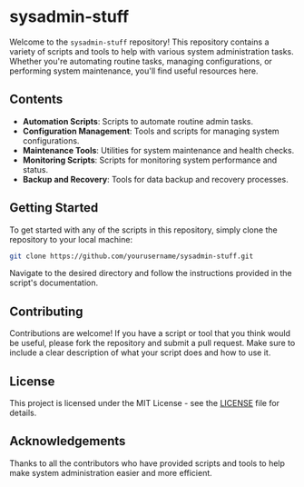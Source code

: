 # sysadmin-stuff

Welcome to the `sysadmin-stuff` repository! This repository contains a variety of scripts and tools to help with various system administration tasks. Whether you're automating routine tasks, managing configurations, or performing system maintenance, you'll find useful resources here.

## Contents

- **Automation Scripts**: Scripts to automate routine admin tasks.
- **Configuration Management**: Tools and scripts for managing system configurations.
- **Maintenance Tools**: Utilities for system maintenance and health checks.
- **Monitoring Scripts**: Scripts for monitoring system performance and status.
- **Backup and Recovery**: Tools for data backup and recovery processes.

## Getting Started

To get started with any of the scripts in this repository, simply clone the repository to your local machine:

```bash
git clone https://github.com/yourusername/sysadmin-stuff.git
```

Navigate to the desired directory and follow the instructions provided in the script's documentation.

## Contributing

Contributions are welcome! If you have a script or tool that you think would be useful, please fork the repository and submit a pull request. Make sure to include a clear description of what your script does and how to use it.

## License

This project is licensed under the MIT License - see the [LICENSE](LICENSE) file for details.

## Acknowledgements

Thanks to all the contributors who have provided scripts and tools to help make system administration easier and more efficient.
